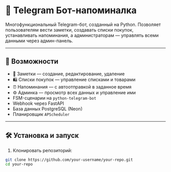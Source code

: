 # 📌 Telegram Бот-напоминалка

Многофункциональный Telegram-бот, созданный на Python. Позволяет пользователям вести заметки, создавать списки покупок, устанавливать напоминания, а администраторам — управлять всеми данными через админ-панель.

---

## 🚀 Возможности

- 📝 Заметки — создание, редактирование, удаление
- 🛍 Списки покупок — управление списками и товарами
- ⏰ Напоминания — с автоотправкой в заданное время
- ⚙️ Админка — просмотр всех данных и управление ими
- FSM-сценарии на `python-telegram-bot`
- Webhook через FastAPI
- База данных PostgreSQL (Neon)
- Планировщик `APScheduler`

---

## 🛠 Установка и запуск

1. Клонировать репозиторий:

```bash
git clone https://github.com/your-username/your-repo.git
cd your-repo
